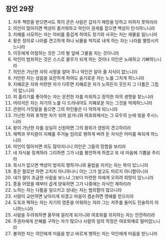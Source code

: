 ## 잠언 29장

1. 자주 책망을 받으면서도 목이 곧은 사람은 갑자기 패망을 당하고 피하지 못하리라
2. 의인이 많아지면 백성이 즐거워하고 악인이 권세를 잡으면 백성이 탄식하느니라
3. 지혜를 사모하는 자는 아비를 즐겁게 하여도 창기와 사귀는 자는 재물을 잃느니라
4. 왕은 정의로 나라를 견고하게 하나 뇌물을 억지로 내게 하는 자는 나라를 멸망시키느니라
5. 이웃에게 아첨하는 것은 그의 발 앞에 그물을 치는 것이니라
6. 악인이 범죄하는 것은 스스로 올무가 되게 하는 것이나 의인은 노래하고 기뻐하느니라
7. 의인은 가난한 자의 사정을 알아 주나 악인은 알아 줄 지식이 없느니라
8. 거만한 자는 성읍을 요란하게 하여도 슬기로운 자는 노를 그치게 하느니라
9. 지혜로운 자와 미련한 자가 다투면 지혜로운 자가 노하든지 웃든지 그 다툼은 그침이 없느니라
10. 피 흘리기를 좋아하는 자는 온전한 자를 미워하고 정직한 자의 생명을 찾느니라
11. 어리석은 자는 자기의 노를 다 드러내어도 지혜로운 자는 그것을 억제하느니라
12. 관원이 거짓말을 들으면 그의 하인들은 다 악하게 되느니라
13. 가난한 자와 포학한 자가 섞여 살거니와 여호와께서는 그 모두의 눈에 빛을 주시느니라
14. 왕이 가난한 자를 성실히 신원하면 그의 왕위가 영원히 견고하리라
15. 채찍과 꾸지람이 지혜를 주거늘 임의로 행하게 버려 둔 자식은 어미를 욕되게 하느니라
16. 악인이 많아지면 죄도 많아지나니 의인은 그들의 망함을 보리라
17. 네 자식을 징계하라 그리하면 그가 너를 평안하게 하겠고 또 네 마음에 기쁨을 주리라
18. 묵시가 없으면 백성이 방자히 행하거니와 율법을 지키는 자는 복이 있느니라
19. 종은 말로만 하면 고치지 아니하나니 이는 그가 알고도 따르지 아니함이니라
20. 네가 말이 조급한 사람을 보느냐 그보다 미련한 자에게 오히려 희망이 있느니라
21. 종을 어렸을 때부터 곱게 양육하면 그가 나중에는 자식인 체하리라
22. 노하는 자는 다툼을 일으키고 성내는 자는 범죄함이 많으니라
23. 사람이 교만하면 낮아지게 되겠고 마음이 겸손하면 영예를 얻으리라
24. 도둑과 짝하는 자는 자기의 영혼을 미워하는 자라 그는 저주를 들어도 진술하지 아니하느니라
25. 사람을 두려워하면 올무에 걸리게 되거니와 여호와를 의지하는 자는 안전하리라
26. 주권자에게 은혜를 구하는 자가 많으나 사람의 일의 작정은 여호와께로 말미암느니라
27. 불의한 자는 의인에게 미움을 받고 바르게 행하는 자는 악인에게 미움을 받느니라
